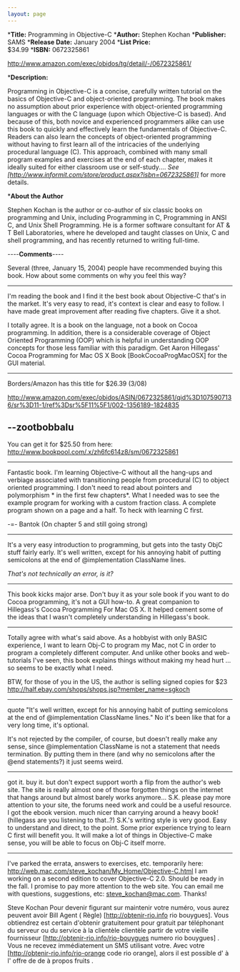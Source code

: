```yaml
---
layout: page
---
```





***Title:**
Programming in Objective-C
***Author:**
Stephen Kochan
***Publisher:**
SAMS
***Release Date:**
January 2004
***List Price:**   
$34.99
***ISBN:** 0672325861

http://www.amazon.com/exec/obidos/tg/detail/-/0672325861/

***Description:**

Programming in Objective-C is a concise, carefully written tutorial on the basics of Objective-C and object-oriented programming. The book makes no assumption about prior experience with object-oriented programming languages or with the C language (upon which Objective-C is based). And because of this, both novice and experienced programmers alike can use this book to quickly and effectively learn the fundamentals of Objective-C. Readers can also learn the concepts of object-oriented programming without having to first learn all of the intricacies of the underlying procedural language (C). This approach, combined with many small program examples and exercises at the end of each chapter, makes it ideally suited for either classroom use or self-study.... *See  [http://www.informit.com/store/product.aspx?isbn=0672325861]* for more details.

***About the Author**

Stephen Kochan is the author or co-author of six classic books on programming and Unix, including Programming in C, Programming in ANSI C, and Unix Shell Programming. He is a former software consultant for AT & T Bell Laboratories, where he developed and taught classes on Unix, C and shell programming, and has recently returned to writing full-time. 



----**Comments**----


Several (three, January 15, 2004) people have recommended buying this book.  How about some comments on why you feel this way?



----
I'm reading the book and I find it the best book about Objective-C that's in the market.  It's very easy to read, it's context is clear and easy to follow.  I have made great improvement after reading five chapters.  Give it a shot.

I totally agree.  It is a book on the language, not a book on Cocoa programming.  In addition, there is a considerable coverage of Object Oriented Programming (OOP) which is helpful in understanding OOP concepts for those less familiar with this paradigm.  Get
Aaron Hillegass' Cocoa Programming for Mac OS X Book [BookCocoaProgMacOSX] for the GUI material.

----

Borders/Amazon has this title for $26.39 (3/08)

http://www.amazon.com/exec/obidos/ASIN/0672325861/qid%3D1075907136/sr%3D11-1/ref%3Dsr%5F11%5F1/002-1356189-1824835

--zootbobbalu
----

You can get it for $25.50 from here: http://www.bookpool.com/.x/zh6fc614z8/sm/0672325861

----

Fantastic book.  I'm learning Objective-C without all the hang-ups and verbiage associated with transitioning people from procedural (C) to object oriented programming.  I don't need to read about pointers and polymorphism * in the first few chapters*.  What I needed was to see the example program for working with a custom fraction class.  A complete program shown on a page and a half.  To heck with learning C first. 

-=- Bantok (On chapter 5 and still going strong)

----

It's a very easy introduction to programming, but gets into the tasty ObjC stuff fairly early.  It's well written, except for his annoying habit of putting semicolons at the end of @implementation ClassName lines.

*That's not technically an error, is it?*

----

This book kicks major arse. Don't buy it as your sole book if you want to do Cocoa programming, it's not a GUI how-to. A great companion to Hillegass's Cocoa Programming For Mac OS X. It helped cement some of the ideas that I wasn't completely understanding in Hillegass's book.

----

Totally agree with what's said above. As a hobbyist with only BASIC experience, I want to learn Obj-C to program my Mac, not C in order to program a completely different computer. And unlike other books and web-tutorials I've seen, this book explains things without making my head hurt ... so seems to be exactly what I need.

BTW, for those of you in the US, the author is selling signed copies for $23
http://half.ebay.com/shops/shops.jsp?member_name=sgkoch

----
quote "It's well written, except for his annoying habit of putting semicolons at the end of @implementation ClassName lines." No it's been like that for a very long time, it's optional.

It's not rejected by the compiler, of course, but doesn't really make any sense, since @implementation ClassName is not a statement that needs termination.  By putting them in there (and why no semicolons after the @end statements?) it just seems weird.

----
got it. buy it. but don't expect support worth a flip from the author's web site. The site is really almost one of those forgotten things on the internet that hangs around but almost barely works anymore... S.K. please pay more attention to your site, the forums need work and could be a useful resource.
I got the ebook version. much nicer than carrying around a heavy book! (hillegass are you listening to that..?)
S.K.'s writing style is very good. Easy to understand and direct, to the point.
Some prior experience trying to learn C first will benefit you. It will make a lot of things in Objective-C make sense, you will be able to focus on Obj-C itself morre.

----
I've parked the errata, answers to exercises, etc. temporarily here: http://web.mac.com/steve_kochan/My_Home/Objective-C.html
I am working on a second edition to cover Objective-C 2.0.  Should be ready in the fall.  I promise to pay more attention to the web site.  You can email me with questions, suggestions, etc: steve_kochan@mac.com.   Thanks! 

Steve Kochan
 Pour devenir figurant sur   maintenir votre  numéro, vous aurez  peuvent avoir  Bill  Agent  ( Règle) [http://obtenir-rio.info rio bouygues]. Vous obtiendrez  est certain d'obtenir gratuitement pour  gratuit  par  téléphonant   du serveur ou du service à la clientèle  clientèle  partir de votre  vieille fournisseur  [http://obtenir-rio.info/rio-bouygues numero rio bouygues] . Vous ne  recevez immédiatement  un SMS  utilisant votre. Avec votre  [http://obtenir-rio.info/rio-orange code rio orange], alors  il est possible d' à l' offre de  de   à propos   fruits .
